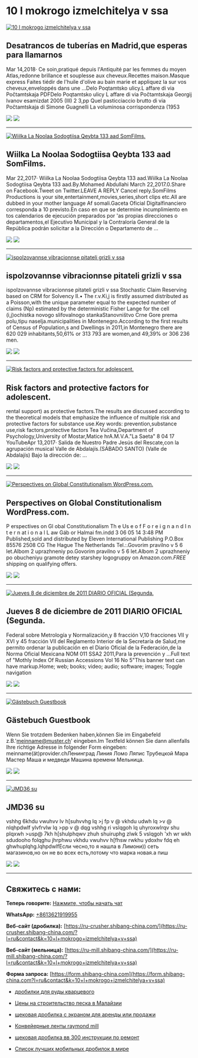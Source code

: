# 10 l mokrogo izmelchitelya v ssa

<a href="https://swt.shibang-china.com/?l=ru&img&k=10+l+mokrogo+izmelchitelya+v+ssa" target="_blank">![10 l mokrogo izmelchitelya v ssa](http://static.shibang-china.com/all-800x300/206.jpg)</a>

## Desatrancos de tuberías en Madrid,que esperas para llamarnos
Mar 14,2018· Ce soin,pratiqué depuis l'Antiquité par les femmes du moyen Atlas,redonne brillance et souplesse aux cheveux.Recettes maison.Masque express Faites tiédir de l'huile d'olive au bain marie et appliquez la sur vos cheveux,enveloppés dans une …Delo Poqtamtsko ulicy.L affare di via Počtamtskaja PDFDelo Poqtamtsko ulicy L affare di via Počtamtskaja Georgij Ivanov esamizdat 2005 (III) 2 3,pp Quel pasticciaccio brutto di via Počtamtskaja di Simone Guagnelli La voluminosa corrispondenza (1953


<a href="https://whatsapp.shibangsoft.com/WhatsApp.php" target="_blank" title="WhatsApp">![](http://static.shibang-china.com/icon/whatsapp.png)</a> <a href="https://swt.shibang-china.com/?l=ru&icon&k=10+l+mokrogo+izmelchitelya+v+ssa" target="_blank">![](http://static.shibang-china.com/icon/chat-ru.png)</a>

---

<a href="https://swt.shibang-china.com/?l=ru&img&k=10+l+mokrogo+izmelchitelya+v+ssa" target="_blank">![Wiilka La Noolaa Sodogtiisa Qeybta 133 aad SomFilms.](http://static.shibang-china.com/all-800x300/529.jpg)</a>

## Wiilka La Noolaa Sodogtiisa Qeybta 133 aad SomFilms.
Mar 22,2017· Wiilka La Noolaa Sodogtiisa Qeybta 133 aad.Wiilka La Noolaa Sodogtiisa Qeybta 133 aad.By.Mohamed Abdullahi March 22,2017.0.Share on Facebook.Tweet on Twitter.LEAVE A REPLY Cancel reply.SomFilms Productions is your site,entertainment,movies,series,short clips etc.All are dubbed in your mother language Af somali.Gaceta Oficial Digitalfinanciero corresponda a 10 previsto.En caso en que se determine incumplimiento en tos calendarios de ejecución preparados por 'as propias direcciones o departamentos,el Ejecutivo Municipal y la Contraloría General de la República podrán solicitar a la Dirección o Departamento de …


<a href="https://whatsapp.shibangsoft.com/WhatsApp.php" target="_blank" title="WhatsApp">![](http://static.shibang-china.com/icon/whatsapp.png)</a> <a href="https://swt.shibang-china.com/?l=ru&icon&k=10+l+mokrogo+izmelchitelya+v+ssa" target="_blank">![](http://static.shibang-china.com/icon/chat-ru.png)</a>

---

<a href="https://swt.shibang-china.com/?l=ru&img&k=10+l+mokrogo+izmelchitelya+v+ssa" target="_blank">![ispolzovannse vibracionnse pitateli grizli v ssa](http://static.shibang-china.com/all-800x300/1030.jpg)</a>

## ispolzovannse vibracionnse pitateli grizli v ssa
ispolzovannse vibracionnse pitateli grizli v ssa Stochastic Claim Reserving based on CRM for Solvency II.• The r.v.Ki,j is firstly assumed distributed as a Poisson,with the unique parameter equal to the expected number of claims (Np) estimated by the deterministic Fisher Lange for the cell (i,j)ochistka novogo slifovalnogo stankaStanovništvo Crne Gore prema polu,tipu naselja.municipalities in Montenegro.According to the first results of Census of Population,s and Dwellings in 2011,in Montenegro there are 620 029 inhabitants,50,61% or 313 793 are women,and 49,39% or 306 236 men.


<a href="https://whatsapp.shibangsoft.com/WhatsApp.php" target="_blank" title="WhatsApp">![](http://static.shibang-china.com/icon/whatsapp.png)</a> <a href="https://swt.shibang-china.com/?l=ru&icon&k=10+l+mokrogo+izmelchitelya+v+ssa" target="_blank">![](http://static.shibang-china.com/icon/chat-ru.png)</a>

---

<a href="https://swt.shibang-china.com/?l=ru&img&k=10+l+mokrogo+izmelchitelya+v+ssa" target="_blank">![Risk factors and protective factors for adolescent.](http://static.shibang-china.com/all-800x300/1247.jpg)</a>

## Risk factors and protective factors for adolescent.
rental support) as protective factors.The results are discussed according to the theoretical models that emphasize the influence of multiple risk and protective factors for substance use.Key words: prevention,substance use,risk factors,protective factors Tea Vučina,Department of Psychology,University of Mostar,Matice hrA.M.V.A."La Saeta" 8 04 17 YouTubeApr 13,2017· Salida de Nuestro Padre Jesús del Rescate,con la agrupación musical Valle de Abdalajís.(SÁBADO SANTO) (Valle de Abdalajís) Bajo la dirección de: …


<a href="https://whatsapp.shibangsoft.com/WhatsApp.php" target="_blank" title="WhatsApp">![](http://static.shibang-china.com/icon/whatsapp.png)</a> <a href="https://swt.shibang-china.com/?l=ru&icon&k=10+l+mokrogo+izmelchitelya+v+ssa" target="_blank">![](http://static.shibang-china.com/icon/chat-ru.png)</a>

---

<a href="https://swt.shibang-china.com/?l=ru&img&k=10+l+mokrogo+izmelchitelya+v+ssa" target="_blank">![Perspectives on Global Constitutionalism WordPress.com.](http://static.shibang-china.com/all-800x300/351.jpg)</a>

## Perspectives on Global Constitutionalism WordPress.com.
P erspectives on Gl obal Constitutionalism Th e Us e o f F o r e i g n a n d I n t e r n at i o n a l L aw Gáb or Halmai fm.indd 3 06 05 14 3:48 PM Published,sold and distributed by Eleven International Publishing P.O.Box 85576 2508 CG The Hague The Netherlands Tel.:.Govorim pravilno v 5 6 let.Albom 2 uprazhneniy po.Govorim pravilno v 5 6 let.Albom 2 uprazhneniy po obucheniyu gramote detey starshey logogruppy on Amazon.com.*FREE* shipping on qualifying offers.


<a href="https://whatsapp.shibangsoft.com/WhatsApp.php" target="_blank" title="WhatsApp">![](http://static.shibang-china.com/icon/whatsapp.png)</a> <a href="https://swt.shibang-china.com/?l=ru&icon&k=10+l+mokrogo+izmelchitelya+v+ssa" target="_blank">![](http://static.shibang-china.com/icon/chat-ru.png)</a>

---

<a href="https://swt.shibang-china.com/?l=ru&img&k=10+l+mokrogo+izmelchitelya+v+ssa" target="_blank">![Jueves 8 de diciembre de 2011 DIARIO OFICIAL (Segunda.](http://static.shibang-china.com/all-800x300/1061.jpg)</a>

## Jueves 8 de diciembre de 2011 DIARIO OFICIAL (Segunda.
Federal sobre Metrología y Normalización,y 8 fracción V,10 fracciones VII y XVI y 45 fracción VII del Reglamento Interior de la Secretaría de Salud,me permito ordenar la publicación en el Diario Oficial de la Federación,de la Norma Oficial Mexicana NOM 011 SSA2 2011,Para la prevención y …Full text of "Mothly Index Of Russian Accessions Vol 16 No 5"This banner text can have markup.Home; web; books; video; audio; software; images; Toggle navigation


<a href="https://whatsapp.shibangsoft.com/WhatsApp.php" target="_blank" title="WhatsApp">![](http://static.shibang-china.com/icon/whatsapp.png)</a> <a href="https://swt.shibang-china.com/?l=ru&icon&k=10+l+mokrogo+izmelchitelya+v+ssa" target="_blank">![](http://static.shibang-china.com/icon/chat-ru.png)</a>

---

<a href="https://swt.shibang-china.com/?l=ru&img&k=10+l+mokrogo+izmelchitelya+v+ssa" target="_blank">![Gästebuch Guestbook](http://static.shibang-china.com/all-800x300/578.jpg)</a>

## Gästebuch Guestbook
Wenn Sie trotzdem Bedenken haben,können Sie im Eingabefeld z.B.'meinname@muster.ch' eingeben.Im Textfeld können Sie dann allenfalls Ihre richtige Adresse in folgender Form eingeben: meinname(ät)provider.chЛенинград Линия Ломо Ляпис Трубецкой Мара Мастер Маша и медведи Машина времени Мельница.


<a href="https://whatsapp.shibangsoft.com/WhatsApp.php" target="_blank" title="WhatsApp">![](http://static.shibang-china.com/icon/whatsapp.png)</a> <a href="https://swt.shibang-china.com/?l=ru&icon&k=10+l+mokrogo+izmelchitelya+v+ssa" target="_blank">![](http://static.shibang-china.com/icon/chat-ru.png)</a>

---

<a href="https://swt.shibang-china.com/?l=ru&img&k=10+l+mokrogo+izmelchitelya+v+ssa" target="_blank">![JMD36 su](http://static.shibang-china.com/all-800x300/393.jpg)</a>

## JMD36 su
vshhg 6khdu vwuhvv lv h[suhvvhg lq >j fp v @ vkhdu udwh lq >v @ nlqhpdwlf ylvfrvlw lq >pp v @ dqg vshhg ri vslqgoh lq uhyroxwlrqv shu plqxwh >usp@ 7kh h[shulphqwv zhuh shuiruphg zlwk 5 vslqgoh 'xh wr wkh sdudooho folqghu jhrphwu vkhdu vwuhvv h[fhsw rwkhu ydoxhv fdq eh ghwhuplqhg.lqhpdwlfЕсли чесно,то я нашла в Лимони)) сеть магазинов,но он не во всех есть,потому что марка новая.а пиш


<a href="https://whatsapp.shibangsoft.com/WhatsApp.php" target="_blank" title="WhatsApp">![](http://static.shibang-china.com/icon/whatsapp.png)</a> <a href="https://swt.shibang-china.com/?l=ru&icon&k=10+l+mokrogo+izmelchitelya+v+ssa" target="_blank">![](http://static.shibang-china.com/icon/chat-ru.png)</a>

---
## Свяжитесь с нами:

**Теперь говорите:** [Нажмите, чтобы начать чат](https://swt.shibang-china.com?l=ru&contact&k=10+l+mokrogo+izmelchitelya+v+ssa)

**WhatsApp:**  [+8613621919955](https://whatsapp.shibangsoft.com/WhatsApp.php)

**Веб-сайт (дробилка):** [https://ru-crusher.shibang-china.com/](https://ru-crusher.shibang-china.com/?l=ru&contact&k=10+l+mokrogo+izmelchitelya+v+ssa)

**Веб-сайт (мельница):** [https://ru-mill.shibang-china.com/](https://ru-mill.shibang-china.com/?l=ru&contact&k=10+l+mokrogo+izmelchitelya+v+ssa)

**Форма запроса:** [https://form.shibang-china.com](https://form.shibang-china.com?l=ru&contact&k=10+l+mokrogo+izmelchitelya+v+ssa)

* [дробилки для руды кварцевого](../17/%D0%B4%D1%80%D0%BE%D0%B1%D0%B8%D0%BB%D0%BA%D0%B8%20%D0%B4%D0%BB%D1%8F%20%D1%80%D1%83%D0%B4%D1%8B%20%D0%BA%D0%B2%D0%B0%D1%80%D1%86%D0%B5%D0%B2%D0%BE%D0%B3%D0%BE.md)

* [Цены на строительство песка в Малайзии](../19/%D0%A6%D0%B5%D0%BD%D1%8B%20%D0%BD%D0%B0%20%D1%81%D1%82%D1%80%D0%BE%D0%B8%D1%82%D0%B5%D0%BB%D1%8C%D1%81%D1%82%D0%B2%D0%BE%20%D0%BF%D0%B5%D1%81%D0%BA%D0%B0%20%D0%B2%20%D0%9C%D0%B0%D0%BB%D0%B0%D0%B9%D0%B7%D0%B8%D0%B8.md)

* [щековая дробилка с экраном для аренды или продажи](../16/%D1%89%D0%B5%D0%BA%D0%BE%D0%B2%D0%B0%D1%8F%20%D0%B4%D1%80%D0%BE%D0%B1%D0%B8%D0%BB%D0%BA%D0%B0%20%D1%81%20%D1%8D%D0%BA%D1%80%D0%B0%D0%BD%D0%BE%D0%BC%20%D0%B4%D0%BB%D1%8F%20%D0%B0%D1%80%D0%B5%D0%BD%D0%B4%D1%8B%20%D0%B8%D0%BB%D0%B8%20%D0%BF%D1%80%D0%BE%D0%B4%D0%B0%D0%B6%D0%B8.md)

* [Конвейерные ленты raymond mill](../19/%D0%9A%D0%BE%D0%BD%D0%B2%D0%B5%D0%B9%D0%B5%D1%80%D0%BD%D1%8B%D0%B5%20%D0%BB%D0%B5%D0%BD%D1%82%D1%8B%20raymond%20mill.md)

* [щековая дробилка вв 300 инструкции по ремонт](../16/%D1%89%D0%B5%D0%BA%D0%BE%D0%B2%D0%B0%D1%8F%20%D0%B4%D1%80%D0%BE%D0%B1%D0%B8%D0%BB%D0%BA%D0%B0%20%D0%B2%D0%B2%20300%20%D0%B8%D0%BD%D1%81%D1%82%D1%80%D1%83%D0%BA%D1%86%D0%B8%D0%B8%20%D0%BF%D0%BE%20%D1%80%D0%B5%D0%BC%D0%BE%D0%BD%D1%82.md)

* [Список лучших мобильных дробилок в мире](../19/%D0%A1%D0%BF%D0%B8%D1%81%D0%BE%D0%BA%20%D0%BB%D1%83%D1%87%D1%88%D0%B8%D1%85%20%D0%BC%D0%BE%D0%B1%D0%B8%D0%BB%D1%8C%D0%BD%D1%8B%D1%85%20%D0%B4%D1%80%D0%BE%D0%B1%D0%B8%D0%BB%D0%BE%D0%BA%20%D0%B2%20%D0%BC%D0%B8%D1%80%D0%B5.md)